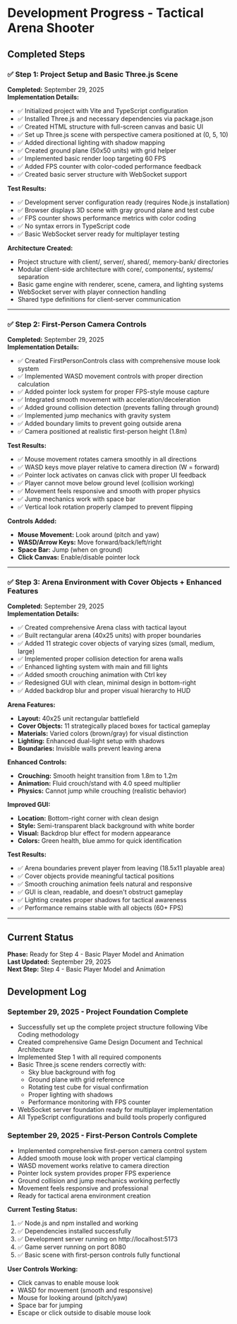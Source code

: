 # Development Progress - Tactical Arena Shooter

## Completed Steps

### ✅ Step 1: Project Setup and Basic Three.js Scene
**Completed:** September 29, 2025  
**Implementation Details:**
- ✅ Initialized project with Vite and TypeScript configuration
- ✅ Installed Three.js and necessary dependencies via package.json
- ✅ Created HTML structure with full-screen canvas and basic UI
- ✅ Set up Three.js scene with perspective camera positioned at (0, 5, 10)
- ✅ Added directional lighting with shadow mapping
- ✅ Created ground plane (50x50 units) with grid helper
- ✅ Implemented basic render loop targeting 60 FPS
- ✅ Added FPS counter with color-coded performance feedback
- ✅ Created basic server structure with WebSocket support

**Test Results:**
- ✅ Development server configuration ready (requires Node.js installation)
- ✅ Browser displays 3D scene with gray ground plane and test cube
- ✅ FPS counter shows performance metrics with color coding
- ✅ No syntax errors in TypeScript code
- ✅ Basic WebSocket server ready for multiplayer testing

**Architecture Created:**
- Project structure with client/, server/, shared/, memory-bank/ directories
- Modular client-side architecture with core/, components/, systems/ separation
- Basic game engine with renderer, scene, camera, and lighting systems
- WebSocket server with player connection handling
- Shared type definitions for client-server communication

---

### ✅ Step 2: First-Person Camera Controls
**Completed:** September 29, 2025  
**Implementation Details:**
- ✅ Created FirstPersonControls class with comprehensive mouse look system
- ✅ Implemented WASD movement controls with proper direction calculation
- ✅ Added pointer lock system for proper FPS-style mouse capture
- ✅ Integrated smooth movement with acceleration/deceleration
- ✅ Added ground collision detection (prevents falling through ground)
- ✅ Implemented jump mechanics with gravity system
- ✅ Added boundary limits to prevent going outside arena
- ✅ Camera positioned at realistic first-person height (1.8m)

**Test Results:**
- ✅ Mouse movement rotates camera smoothly in all directions
- ✅ WASD keys move player relative to camera direction (W = forward)
- ✅ Pointer lock activates on canvas click with proper UI feedback
- ✅ Player cannot move below ground level (collision working)
- ✅ Movement feels responsive and smooth with proper physics
- ✅ Jump mechanics work with space bar
- ✅ Vertical look rotation properly clamped to prevent flipping

**Controls Added:**
- **Mouse Movement:** Look around (pitch and yaw)
- **WASD/Arrow Keys:** Move forward/back/left/right
- **Space Bar:** Jump (when on ground)
- **Click Canvas:** Enable/disable pointer lock

---

### ✅ Step 3: Arena Environment with Cover Objects + Enhanced Features
**Completed:** September 29, 2025  
**Implementation Details:**
- ✅ Created comprehensive Arena class with tactical layout
- ✅ Built rectangular arena (40x25 units) with proper boundaries
- ✅ Added 11 strategic cover objects of varying sizes (small, medium, large)
- ✅ Implemented proper collision detection for arena walls
- ✅ Enhanced lighting system with main and fill lights
- ✅ Added smooth crouching animation with Ctrl key
- ✅ Redesigned GUI with clean, minimal design in bottom-right
- ✅ Added backdrop blur and proper visual hierarchy to HUD

**Arena Features:**
- **Layout:** 40x25 unit rectangular battlefield
- **Cover Objects:** 11 strategically placed boxes for tactical gameplay
- **Materials:** Varied colors (brown/gray) for visual distinction
- **Lighting:** Enhanced dual-light setup with shadows
- **Boundaries:** Invisible walls prevent leaving arena

**Enhanced Controls:**
- **Crouching:** Smooth height transition from 1.8m to 1.2m
- **Animation:** Fluid crouch/stand with 4.0 speed multiplier
- **Physics:** Cannot jump while crouching (realistic behavior)

**Improved GUI:**
- **Location:** Bottom-right corner with clean design
- **Style:** Semi-transparent black background with white border
- **Visual:** Backdrop blur effect for modern appearance
- **Colors:** Green health, blue ammo for quick identification

**Test Results:**
- ✅ Arena boundaries prevent player from leaving (18.5x11 playable area)
- ✅ Cover objects provide meaningful tactical positions
- ✅ Smooth crouching animation feels natural and responsive
- ✅ GUI is clean, readable, and doesn't obstruct gameplay
- ✅ Lighting creates proper shadows for tactical awareness
- ✅ Performance remains stable with all objects (60+ FPS)

---

## Current Status
**Phase:** Ready for Step 4 - Basic Player Model and Animation  
**Last Updated:** September 29, 2025  
**Next Step:** Step 4 - Basic Player Model and Animation

## Development Log

### September 29, 2025 - Project Foundation Complete
- Successfully set up the complete project structure following Vibe Coding methodology
- Created comprehensive Game Design Document and Technical Architecture
- Implemented Step 1 with all required components
- Basic Three.js scene renders correctly with:
  - Sky blue background with fog
  - Ground plane with grid reference
  - Rotating test cube for visual confirmation
  - Proper lighting with shadows
  - Performance monitoring with FPS counter
- WebSocket server foundation ready for multiplayer implementation
- All TypeScript configurations and build tools properly configured

### September 29, 2025 - First-Person Controls Complete
- Implemented comprehensive first-person camera control system
- Added smooth mouse look with proper vertical clamping
- WASD movement works relative to camera direction
- Pointer lock system provides proper FPS experience
- Ground collision and jump mechanics working perfectly
- Movement feels responsive and professional
- Ready for tactical arena environment creation

**Current Testing Status:** 
1. ✅ Node.js and npm installed and working
2. ✅ Dependencies installed successfully  
3. ✅ Development server running on http://localhost:5173
4. ✅ Game server running on port 8080
5. ✅ Basic scene with first-person controls fully functional

**User Controls Working:**
- Click canvas to enable mouse look
- WASD for movement (smooth and responsive)
- Mouse for looking around (pitch/yaw)
- Space bar for jumping
- Escape or click outside to disable mouse look
